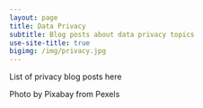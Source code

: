 ```yaml
---
layout: page
title: Data Privacy     
subtitle: Blog posts about data privacy topics
use-site-title: true
bigimg: /img/privacy.jpg
---
```

List of privacy blog posts here

Photo by Pixabay from Pexels